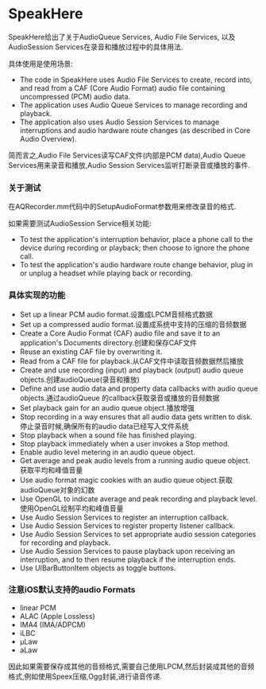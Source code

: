 # SpeakHere


SpeakHere给出了关于AudioQueue Services, Audio File Services, 以及 AudioSession Services在录音和播放过程中的具体用法.

具体使用是使用场景:

* The code in SpeakHere uses Audio File Services to create, record into, and read from a CAF (Core Audio Format) audio file containing uncompressed (PCM) audio data. 
*  The application uses Audio Queue Services to manage recording and playback.
*  The application also uses Audio Session Services to manage interruptions and audio hardware route changes (as described in Core Audio Overview).

简而言之,Audio File Services读写CAF文件(内部是PCM data),Audio Queue Services用来录音和播放,Audio Session Services监听打断录音或播放的事件.

### 关于测试
在AQRecorder.mm代码中的SetupAudioFormat参数用来修改录音的格式.

如果需要测试AudioSession Service相关功能:

* To test the application's interruption behavior, place a phone call to the device during recording or playback; then choose to ignore the phone call.
* To test the application's audio hardware route change behavior, plug in or unplug a headset while playing back or recording.

### 具体实现的功能

* Set up a linear PCM audio format.设置成LPCM音频格式数据
* Set up a compressed audio format.设置成系统中支持的压缩的音频数据
* Create a Core Audio Format (CAF) audio file and save it to an application's Documents directory.创建和保存CAF文件
* Reuse an existing CAF file by overwriting it.
* Read from a CAF file for playback.从CAF文件中读取音频数据然后播放
* Create and use recording (input) and playback (output) audio queue objects.创建audioQueue(录音和播放)
* Define and use audio data and property data callbacks with audio queue objects.通过audioQueue 的callback获取录音或播放的音频数据
* Set playback gain for an audio queue object.播放增强
* Stop recording in a way ensures that all audio data gets written to disk. 停止录音时候,确保所有的audio data已经写入文件系统
* Stop playback when a sound file has finished playing.
* Stop playback immediately when a user invokes a Stop method.
* Enable audio level metering in an audio queue object.
* Get average and peak audio levels from a running audio queue object. 获取平均和峰值音量
* Use audio format magic cookies with an audio queue object.获取audioQueue对象的幻数
* Use OpenGL to indicate average and peak recording and playback level.使用OpenGL绘制平均和峰值音量
* Use Audio Session Services to register an interruption callback. 
* Use Audio Session Services to register property listener callback.
* Use Audio Session Services to set appropriate audio session categories for recording and playback.
* Use Audio Session Services to pause playback upon receiving an interruption, and to then resume playback if the interruption ends.
* Use UIBarButtonItem objects as toggle buttons.

### 注意iOS默认支持的audio Formats

* linear PCM
* ALAC (Apple Lossless)
* IMA4 (IMA/ADPCM)
* iLBC
* µLaw
* aLaw

因此如果需要保存成其他的音频格式,需要自己使用LPCM,然后封装成其他的音频格式,例如使用Speex压缩,Ogg封装,进行语音传递.
